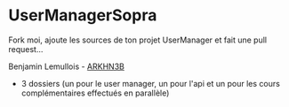 # UserManagerSopra

Fork moi, ajoute les sources de ton projet UserManager et fait une pull request...

Benjamin Lemullois - [ARKHN3B](https://github.com/ARKHN3B)
- 3 dossiers (un pour le user manager, un pour l'api et un pour les cours complémentaires effectués en parallèle)
